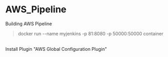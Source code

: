 # AWS_Pipeline
Building AWS Pipeline <br>


> docker run --name myjenkins -p 81:8080 -p 50000:50000 container 

<br>
Install Plugin "AWS Global Configuration Plugin"